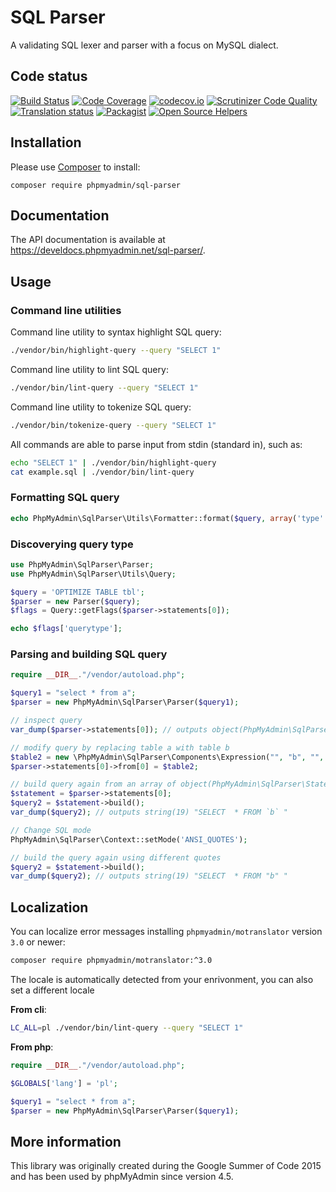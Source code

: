 # SQL Parser

A validating SQL lexer and parser with a focus on MySQL dialect.

## Code status

[![Build Status](https://travis-ci.org/phpmyadmin/sql-parser.svg?branch=master)](https://travis-ci.org/phpmyadmin/sql-parser)
[![Code Coverage](https://scrutinizer-ci.com/g/phpmyadmin/sql-parser/badges/coverage.png?b=master)](https://scrutinizer-ci.com/g/phpmyadmin/sql-parser/?branch=master)
[![codecov.io](https://codecov.io/github/phpmyadmin/sql-parser/coverage.svg?branch=master)](https://codecov.io/github/phpmyadmin/sql-parser?branch=master)
[![Scrutinizer Code Quality](https://scrutinizer-ci.com/g/phpmyadmin/sql-parser/badges/quality-score.png?b=master)](https://scrutinizer-ci.com/g/phpmyadmin/sql-parser/?branch=master)
[![Translation status](https://hosted.weblate.org/widgets/phpmyadmin/-/svg-badge.svg)](https://hosted.weblate.org/engage/phpmyadmin/?utm_source=widget)
[![Packagist](https://img.shields.io/packagist/dt/phpmyadmin/sql-parser.svg)](https://packagist.org/packages/phpmyadmin/sql-parser)
[![Open Source Helpers](https://www.codetriage.com/phpmyadmin/sql-parser/badges/users.svg)](https://www.codetriage.com/phpmyadmin/sql-parser)

## Installation

Please use [Composer][1] to install:

```
composer require phpmyadmin/sql-parser
```

## Documentation

The API documentation is available at 
<https://develdocs.phpmyadmin.net/sql-parser/>.

## Usage

### Command line utilities

Command line utility to syntax highlight SQL query:

```sh
./vendor/bin/highlight-query --query "SELECT 1"
```

Command line utility to lint SQL query:

```sh
./vendor/bin/lint-query --query "SELECT 1"
```

Command line utility to tokenize SQL query:

```sh
./vendor/bin/tokenize-query --query "SELECT 1"
```

All commands are able to parse input from stdin (standard in), such as:

```sh
echo "SELECT 1" | ./vendor/bin/highlight-query
cat example.sql | ./vendor/bin/lint-query
```
### Formatting SQL query

```php
echo PhpMyAdmin\SqlParser\Utils\Formatter::format($query, array('type' => 'html'));
```

### Discoverying query type

```php
use PhpMyAdmin\SqlParser\Parser;
use PhpMyAdmin\SqlParser\Utils\Query;

$query = 'OPTIMIZE TABLE tbl';
$parser = new Parser($query);
$flags = Query::getFlags($parser->statements[0]);

echo $flags['querytype'];
```

### Parsing and building SQL query

```php
require __DIR__."/vendor/autoload.php";

$query1 = "select * from a";
$parser = new PhpMyAdmin\SqlParser\Parser($query1);

// inspect query
var_dump($parser->statements[0]); // outputs object(PhpMyAdmin\SqlParser\Statements\SelectStatement)

// modify query by replacing table a with table b
$table2 = new \PhpMyAdmin\SqlParser\Components\Expression("", "b", "", "");
$parser->statements[0]->from[0] = $table2;

// build query again from an array of object(PhpMyAdmin\SqlParser\Statements\SelectStatement) to a string
$statement = $parser->statements[0];
$query2 = $statement->build();
var_dump($query2); // outputs string(19) "SELECT  * FROM `b` "

// Change SQL mode
PhpMyAdmin\SqlParser\Context::setMode('ANSI_QUOTES');

// build the query again using different quotes
$query2 = $statement->build();
var_dump($query2); // outputs string(19) "SELECT  * FROM "b" "
```

## Localization

You can localize error messages installing `phpmyadmin/motranslator` version `3.0` or newer:
```sh
composer require phpmyadmin/motranslator:^3.0
```

The locale is automatically detected from your enrivonment, you can also set a different locale

**From cli**:
```sh
LC_ALL=pl ./vendor/bin/lint-query --query "SELECT 1"
```

**From php**:
```php
require __DIR__."/vendor/autoload.php";

$GLOBALS['lang'] = 'pl';

$query1 = "select * from a";
$parser = new PhpMyAdmin\SqlParser\Parser($query1);
```

## More information

This library was originally created during the Google Summer of Code 2015 and has been used by phpMyAdmin since version 4.5.

[1]:https://getcomposer.org/
